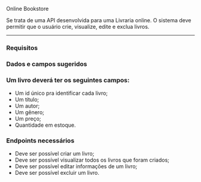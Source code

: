 Online Bookstore

Se trata de uma API desenvolvida para uma Livraria online. 
O sistema deve permitir que o usuário crie, visualize, edite e exclua livros.

_____________________________________________________________________________________

### Requisitos ###

### Dados e campos sugeridos ###

### Um livro deverá ter os seguintes campos: ###

- Um id único pra identificar cada livro;
- Um título;
- Um autor;
- Um gênero;
- Um preço;
- Quantidade em estoque.

### Endpoints necessários ###

- Deve ser possível criar um livro;
- Deve ser possível visualizar todos os livros que foram criados;
- Deve ser possível editar informações de um livro;
- Deve ser possível excluir um livro.

